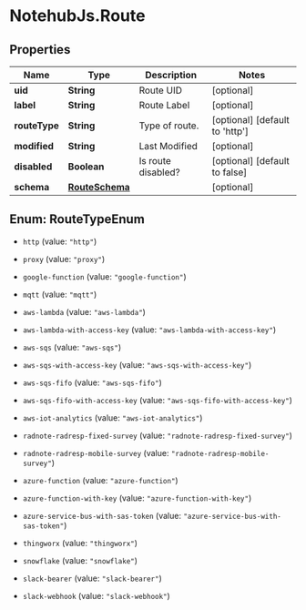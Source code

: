 # NotehubJs.Route

## Properties

| Name          | Type                              | Description        | Notes                                  |
| ------------- | --------------------------------- | ------------------ | -------------------------------------- |
| **uid**       | **String**                        | Route UID          | [optional]                             |
| **label**     | **String**                        | Route Label        | [optional]                             |
| **routeType** | **String**                        | Type of route.     | [optional] [default to &#39;http&#39;] |
| **modified**  | **String**                        | Last Modified      | [optional]                             |
| **disabled**  | **Boolean**                       | Is route disabled? | [optional] [default to false]          |
| **schema**    | [**RouteSchema**](RouteSchema.md) |                    | [optional]                             |

## Enum: RouteTypeEnum

- `http` (value: `"http"`)

- `proxy` (value: `"proxy"`)

- `google-function` (value: `"google-function"`)

- `mqtt` (value: `"mqtt"`)

- `aws-lambda` (value: `"aws-lambda"`)

- `aws-lambda-with-access-key` (value: `"aws-lambda-with-access-key"`)

- `aws-sqs` (value: `"aws-sqs"`)

- `aws-sqs-with-access-key` (value: `"aws-sqs-with-access-key"`)

- `aws-sqs-fifo` (value: `"aws-sqs-fifo"`)

- `aws-sqs-fifo-with-access-key` (value: `"aws-sqs-fifo-with-access-key"`)

- `aws-iot-analytics` (value: `"aws-iot-analytics"`)

- `radnote-radresp-fixed-survey` (value: `"radnote-radresp-fixed-survey"`)

- `radnote-radresp-mobile-survey` (value: `"radnote-radresp-mobile-survey"`)

- `azure-function` (value: `"azure-function"`)

- `azure-function-with-key` (value: `"azure-function-with-key"`)

- `azure-service-bus-with-sas-token` (value: `"azure-service-bus-with-sas-token"`)

- `thingworx` (value: `"thingworx"`)

- `snowflake` (value: `"snowflake"`)

- `slack-bearer` (value: `"slack-bearer"`)

- `slack-webhook` (value: `"slack-webhook"`)
